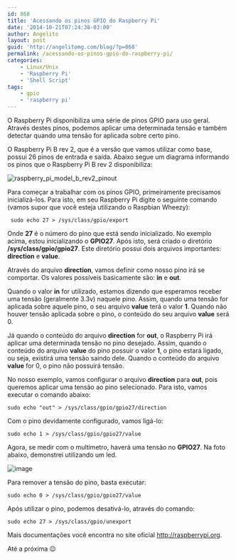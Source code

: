 ```yaml
---
id: 868
title: 'Acessando os pinos GPIO do Raspberry Pi'
date: '2014-10-21T07:24:38-03:00'
author: Angelito
layout: post
guid: 'http://angelitomg.com/blog/?p=868'
permalink: /acessando-os-pinos-gpio-do-raspberry-pi/
categories:
    - Linux/Unix
    - 'Raspberry Pi'
    - 'Shell Script'
tags:
    - gpio
    - 'raspberry pi'
---
```


O Raspberry Pi disponibiliza uma série de pinos GPIO para uso geral. Através destes pinos, podemos aplicar uma determinada tensão e também detectar quando uma tensão for aplicada sobre certo pino.

O Raspberry Pi B rev 2, que é a versão que vamos utilizar como base, possui 26 pinos de entrada e saída. Abaixo segue um diagrama informando os pinos que o Raspberry Pi B rev 2 disponibiliza:

![raspberry_pi_model_b_rev2_pinout](http://angelitomg.github.io/wp-content/uploads/2014/10/raspberry_pi_model_b_rev2_pinout.png)

Para começar a trabalhar com os pinos GPIO, primeiramente precisamos inicializá-los. Para isto, em seu Raspberry Pi digite o seguinte comando (vamos supor que você esteja utilizando o Raspbian Wheezy):

` sudo echo 27 > /sys/class/gpio/export`

Onde **27** é o número do pino que está sendo inicializado. No exemplo acima, estou inicializando o **GPIO27**. Após isto, será criado o diretório **/sys/class/gpio/gpio27**. Este diretório possui dois arquivos importantes: **direction** e **value**.

Através do arquivo **direction**, vamos definir como nosso pino irá se comportar. Os valores possíveis basicamente são: **in** e **out**.

Quando o valor **in** for utilizado, estamos dizendo que esperamos receber uma tensão (geralmente 3.3v) naquele pino. Assim, quando uma tensão for aplicada sobre aquele pino, o seu arquivo **value** terá o valor **1**. Quando não houver tensão aplicada sobre o pino, o conteúdo do seu arquivo **value** será 0.

Já quando o conteúdo do arquivo **direction** for **out**, o Raspberry Pi irá aplicar uma determinada tensão no pino desejado. Assim, quando o conteúdo do arquivo **value** do pino possuir o valor **1**, o pino estará ligado, ou seja, existirá uma tensão saindo dele. Quando o conteúdo do arquivo **value** for 0, o pino não possuirá tensão.

No nosso exemplo, vamos configurar o arquivo **direction** para **out**, pois queremos aplicar uma tensão ao pino selecionado. Para isto, vamos executar o comando abaixo:

`sudo echo "out" > /sys/class/gpio/gpio27/direction`

Com o pino devidamente configurado, vamos ligá-lo:

`sudo echo 1 > /sys/class/gpio/gpio27/value`

Agora, se medir com o multímetro, haverá uma tensão no **GPIO27**. Na foto abaixo, demonstrei utilizando um led.

![image](http://angelitomg.github.io/wp-content/uploads/2014/10/image-300x224.jpeg)

Para remover a tensão do pino, basta executar:

`sudo echo 0 > /sys/class/gpio/gpio27/value`

Após utilizar o pino, podemos desativá-lo, através do comando:

`sudo echo 27 > /sys/class/gpio/unexport`

Mais documentações você encontra no site oficial <http://raspberrypi.org>.

Até a próxima 😉